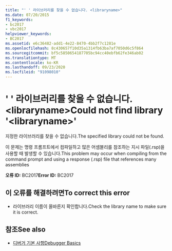 ```yaml
---
title: "' ' 라이브러리를 찾을 수 없습니다. <libraryname>"
ms.date: 07/20/2015
f1_keywords:
- bc2017
- vbc2017
helpviewer_keywords:
- BC2017
ms.assetid: e6c36482-add1-4e22-8470-4bb2f7c1281e
ms.openlocfilehash: 8c430657f10d35a1314fb63ba7af7050d6c5f864
ms.sourcegitcommit: bf5c5850654187705bc94cc40ebfb62fe346ab02
ms.translationtype: MT
ms.contentlocale: ko-KR
ms.lasthandoff: 09/23/2020
ms.locfileid: "91098010"
---
```

# <a name="could-not-find-library-libraryname"></a><span data-ttu-id="256b7-102">' ' 라이브러리를 찾을 수 없습니다. \<libraryname></span><span class="sxs-lookup"><span data-stu-id="256b7-102">Could not find library '\<libraryname>'</span></span>

<span data-ttu-id="256b7-103">지정한 라이브러리를 찾을 수 없습니다.</span><span class="sxs-lookup"><span data-stu-id="256b7-103">The specified library could not be found.</span></span>  
  
 <span data-ttu-id="256b7-104">이 문제는 명령 프롬프트에서 컴파일하고 많은 어셈블리를 참조하는 지시 파일(.rsp)을 사용할 때 발생할 수 있습니다.</span><span class="sxs-lookup"><span data-stu-id="256b7-104">This problem may occur when compiling from the command prompt and using a response (.rsp) file that references many assemblies</span></span>  
  
 <span data-ttu-id="256b7-105">**오류 ID:** BC2017</span><span class="sxs-lookup"><span data-stu-id="256b7-105">**Error ID:** BC2017</span></span>  
  
## <a name="to-correct-this-error"></a><span data-ttu-id="256b7-106">이 오류를 해결하려면</span><span class="sxs-lookup"><span data-stu-id="256b7-106">To correct this error</span></span>  
  
- <span data-ttu-id="256b7-107">라이브러리 이름이 올바른지 확인합니다.</span><span class="sxs-lookup"><span data-stu-id="256b7-107">Check the library name to make sure it is correct.</span></span>  
  
## <a name="see-also"></a><span data-ttu-id="256b7-108">참조</span><span class="sxs-lookup"><span data-stu-id="256b7-108">See also</span></span>

- [<span data-ttu-id="256b7-109">디버거 기본 사항</span><span class="sxs-lookup"><span data-stu-id="256b7-109">Debugger Basics</span></span>](/visualstudio/debugger/debugger-feature-tour)
